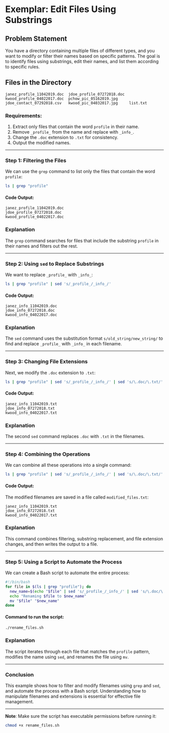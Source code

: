 
# Exemplar: Edit Files Using Substrings

## Problem Statement
You have a directory containing multiple files of different types, and you want to modify or filter their names based on specific patterns. The goal is to identify files using substrings, edit their names, and list them according to specific rules.

## Files in the Directory
```
janez_profile_11042019.doc  jdoe_profile_07272018.doc  kwood_profile_04022017.doc  pchow_pic_05162019.jpg
jdoe_contact_07292018.csv   kwood_pic_04032017.jpg     list.txt
```

### Requirements:
1. Extract only files that contain the word `profile` in their name.
2. Remove `_profile_` from the name and replace with `_info_`.
3. Change the `.doc` extension to `.txt` for consistency.
4. Output the modified names.

---

### Step 1: Filtering the Files

We can use the `grep` command to list only the files that contain the word `profile`:

```bash
ls | grep "profile"
```

#### Code Output:
```
janez_profile_11042019.doc
jdoe_profile_07272018.doc
kwood_profile_04022017.doc
```

### Explanation
The `grep` command searches for files that include the substring `profile` in their names and filters out the rest.

---

### Step 2: Using `sed` to Replace Substrings

We want to replace `_profile_` with `_info_`:

```bash
ls | grep "profile" | sed 's/_profile_/_info_/'
```

#### Code Output:
```
janez_info_11042019.doc
jdoe_info_07272018.doc
kwood_info_04022017.doc
```

### Explanation
The `sed` command uses the substitution format `s/old_string/new_string/` to find and replace `_profile_` with `_info_` in each filename.

---

### Step 3: Changing File Extensions

Next, we modify the `.doc` extension to `.txt`:

```bash
ls | grep "profile" | sed 's/_profile_/_info_/' | sed 's/\.doc/\.txt/'
```

#### Code Output:
```
janez_info_11042019.txt
jdoe_info_07272018.txt
kwood_info_04022017.txt
```

### Explanation
The second `sed` command replaces `.doc` with `.txt` in the filenames.

---

### Step 4: Combining the Operations

We can combine all these operations into a single command:

```bash
ls | grep "profile" | sed 's/_profile_/_info_/' | sed 's/\.doc/\.txt/' > modified_files.txt
```

#### Code Output:
The modified filenames are saved in a file called `modified_files.txt`:

```
janez_info_11042019.txt
jdoe_info_07272018.txt
kwood_info_04022017.txt
```

### Explanation
This command combines filtering, substring replacement, and file extension changes, and then writes the output to a file.

---

### Step 5: Using a Script to Automate the Process

We can create a Bash script to automate the entire process:

```bash
#!/bin/bash
for file in $(ls | grep "profile"); do
  new_name=$(echo "$file" | sed 's/_profile_/_info_/' | sed 's/\.doc/\.txt/')
  echo "Renaming $file to $new_name"
  mv "$file" "$new_name"
done
```

#### Command to run the script:
```bash
./rename_files.sh
```

### Explanation
The script iterates through each file that matches the `profile` pattern, modifies the name using `sed`, and renames the file using `mv`.

---

### Conclusion
This example shows how to filter and modify filenames using `grep` and `sed`, and automate the process with a Bash script. Understanding how to manipulate filenames and extensions is essential for effective file management.

---

**Note**: Make sure the script has executable permissions before running it:
```bash
chmod +x rename_files.sh
```

